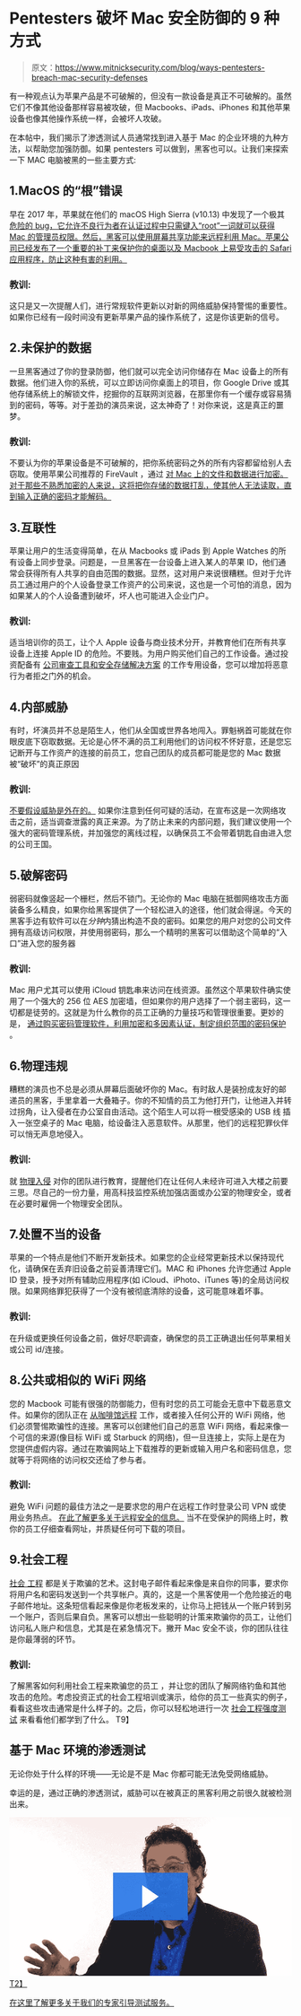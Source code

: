# Pentesters 破坏 Mac 安全防御的 9 种方式

> 原文：<https://www.mitnicksecurity.com/blog/ways-pentesters-breach-mac-security-defenses>

有一种观点认为苹果产品是不可破解的，但没有一款设备是真正不可破解的。虽然它们不像其他设备那样容易被攻破，但 Macbooks、iPads、iPhones 和其他苹果设备也像其他操作系统一样，会被坏人攻破。

在本帖中，我们揭示了渗透测试人员通常找到进入基于 Mac 的企业环境的九种方法，以帮助您加强防御。如果 pentesters 可以做到，黑客也可以。让我们来探索一下 MAC 电脑被黑的一些主要方式:

## 1.MacOS 的“根”错误

早在 2017 年，苹果就在他们的 macOS High Sierra (v10.13) 中发现了一个极其 [危险的 bug，它允许不良行为者在认证过程中只需键入“root”一词就可以获得 Mac 的管理员权限。然后，黑客可以使用屏幕共享功能来远程利用 Mac。苹果公司已经发布了一个重要的补丁来保护你的桌面以及 Macbook 上易受攻击的 Safari 应用程序，防止这种有害的利用。](https://support.apple.com/en-us/HT208397)

### 教训:

这只是又一次提醒人们，进行常规软件更新以对新的网络威胁保持警惕的重要性。如果你已经有一段时间没有更新苹果产品的操作系统了，这是你该更新的信号。

## 2.未保护的数据

一旦黑客通过了你的登录防御，他们就可以完全访问你储存在 Mac 设备上的所有数据。他们进入你的系统，可以立即访问你桌面上的项目，你 Google Drive 或其他存储系统上的解锁文件，挖掘你的互联网浏览器，在那里你有一个缓存或容易猜到的密码，等等。对于差劲的演员来说，这太神奇了！对你来说，这是真正的噩梦。

### 教训:

不要认为你的苹果设备是不可破解的，把你系统密码之外的所有内容都留给别人去窃取。使用苹果公司推荐的 FireVault ，通过 [对 Mac 上的文件和数据进行加密。对于那些不熟悉加密的人来说，这将把你存储的数据打乱，使其他人无法读取，直到输入正确的密码才能解码。](https://support.apple.com/guide/mac-help/encrypt-your-mac-data-with-filevault-mh11785/10.13/mac/10.13)

## 3.互联性

苹果让用户的生活变得简单，在从 Macbooks 或 iPads 到 Apple Watches 的所有设备上同步登录。问题是，一旦黑客在一台设备上进入某人的苹果 ID，他们通常会获得所有人共享的自由范围的数据。显然，这对用户来说很糟糕。但对于允许员工通过用户的个人设备登录工作资产的公司来说，这也是一个可怕的消息，因为如果某人的个人设备遭到破坏，坏人也可能进入企业门户。

### 教训:

适当培训你的员工，让个人 Apple 设备与商业技术分开，并教育他们在所有共享设备上连接 Apple ID 的危险。不要贱。为用户购买他们自己的工作设备。通过投资配备有 [公司审查工具和安全存储解决方案](https://www.mitnicksecurity.com/blog/endpoint-security-and-remote-work-5-considerations-for-remote-users) 的工作专用设备，您可以增加将恶意行为者拒之门外的机会。

## 4.内部威胁

有时，坏演员并不总是陌生人，他们从全国或世界各地闯入。罪魁祸首可能就在你眼皮底下窃取数据。无论是心怀不满的员工利用他们的访问权不怀好意，还是您忘记断开与工作资产的连接的前员工，您自己团队的成员都可能是您的 Mac 数据被“破坏”的真正原因

### 教训:

[不要假设威胁是外在的。](https://www.mitnicksecurity.com/blog/understanding-the-6-main-types-of-penetration-testing) 如果你注意到任何可疑的活动，在宣布这是一次网络攻击之前，适当调查泄露的真正来源。为了防止未来的内部问题，我们建议使用一个强大的密码管理系统，并加强您的离线过程，以确保员工不会带着钥匙自由进入您的公司王国。

## 5.破解密码

弱密码就像竖起一个栅栏，然后不锁门。无论你的 Mac 电脑在抵御网络攻击方面装备多么精良，如果你给黑客提供了一个轻松进入的途径，他们就会得逞。今天的黑客手边有软件可以在*分钟*内猜出构造不良的密码。如果您的用户对您的公司文件拥有高级访问权限，并使用弱密码，那么一个精明的黑客可以借助这个简单的“入口”进入您的服务器

### 教训:

Mac 用户尤其可以使用 iCloud 钥匙串来访问在线资源。虽然这个苹果软件确实使用了一个强大的 256 位 AES 加密墙，但如果你的用户选择了一个弱主密码，这一切都是徒劳的。这就是为什么教你的员工正确的力量技巧和管理很重要。更妙的是， [通过购买密码管理软件，利用加密和多因素认证，制定组织范围的密码保护](https://www.mitnicksecurity.com/blog/8-password-security-tips-from-kevin-mitnick-for-better-login-protection) 。

## 6.物理违规

糟糕的演员也不总是必须从屏幕后面破坏你的 Mac。有时敌人是装扮成友好的邮递员的黑客，手里拿着一大叠箱子。你的不知情的员工为他打开门，让他进入并转过拐角，让入侵者在办公室自由活动。这个陌生人可以将一根受感染的 USB 线 插入一张空桌子的 Mac 电脑，给设备注入恶意软件。从那里，他们的远程犯罪伙伴可以悄无声息地侵入。

### 教训:

就 [物理入侵](https://www.mitnicksecurity.com/blog/understanding-the-6-main-types-of-penetration-testing) 对你的团队进行教育，提醒他们在让任何人未经许可进入大楼之前要三思。尽自己的一份力量，用高科技监控系统加强店面或办公室的物理安全，或者在必要时雇佣一个物理安全团队。

## 7.处置不当的设备

苹果的一个特点是他们不断开发新技术。如果您的企业经常更新技术以保持现代化，请确保在丢弃旧设备之前妥善清理它们。MAC 和 iPhones 允许您通过 Apple ID 登录，授予对所有辅助应用程序(如 iCloud、iPhoto、iTunes 等)的全局访问权限。如果网络罪犯获得了一个没有被彻底清除的设备，这可能意味着坏事。

### 教训:

在升级或更换任何设备之前，做好尽职调查，确保您的员工正确退出任何苹果相关或公司 id/连接。

## 8.公共或相似的 WiFi 网络

您的 Macbook 可能有很强的防御能力，但有时您的员工可能会无意中下载恶意文件。如果你的团队正在 [从咖啡馆远程](https://www.mitnicksecurity.com/blog/endpoint-security-and-remote-work-5-considerations-for-remote-users) 工作，或者接入任何公开的 WiFi 网络，他们必须警惕欺骗性的连接。黑客可以创建他们自己的恶意 WiFi 网络，看起来像一个可信的来源(像目标 WiFi 或 Starbuck 的网络)，但一旦连接上，实际上是在为您提供虚假内容。通过在欺骗网站上下载推荐的更新或输入用户名和密码信息，您就等于将网络的访问权交还给了参与者。

### 教训:

避免 WiFi 问题的最佳方法之一是要求您的用户在远程工作时登录公司 VPN 或使用业务热点。 [在此了解更多关于远程安全的信息。](https://www.mitnicksecurity.com/blog/5-ways-to-secure-your-workforce-when-working-from-hom) 当不在受保护的网络上时，教你的员工仔细查看网址，并质疑任何可下载的项目。

## 9.社会工程

[社会 工程](https://www.mitnicksecurity.com/blog/social-engineering-attacks) 都是关于欺骗的艺术。这封电子邮件看起来像是来自你的同事，要求你将用户名和密码发送到一个共享帐户。真的，这是一个黑客使用一个危险接近的电子邮件地址。这条短信看起来像是你老板发来的，让你马上把钱从一个账户转到另一个账户，否则后果自负。黑客可以想出一些聪明的计策来欺骗你的员工，让他们访问私人账户和信息，尤其是在紧急情况下。撇开 Mac 安全不谈，你的团队往往是你最薄弱的环节。

### 教训:

了解黑客如何利用社会工程来欺骗您的员工 ，并让您的团队了解网络钓鱼和其他攻击的危险。考虑投资正式的社会工程培训或演示，给你的员工一些真实的例子，看看这些攻击通常是什么样子的。之后，你可以轻松地进行一次 [社会工程强度测试](https://www.mitnicksecurity.com/social-engineering-strength-testing) 来看看他们都学到了什么。
T9】

## 基于 Mac 环境的渗透测试

无论你处于什么样的环境——无论是不是 Mac 你都可能无法免受网络威胁。

幸运的是，通过正确的渗透测试，威胁可以在被真正的黑客利用之前很久就被检测出来。

[![](img/06b9b4f99662ffe62a5d9d6e6625da92.png)T2】](https://mitnicksecurity.wistia.com/medias/nimvad5otb?wvideo=nimvad5otb)

[在这里了解更多关于我们的专家引导测试服务。](https://www.mitnicksecurity.com/penetration-testing)